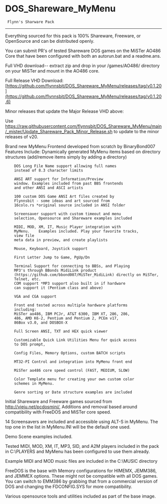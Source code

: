 # DOS_Shareware_MyMenu
     Flynn's Sharware Pack
---------------------------------
Everything sourced for this pack is 100% Shareware, Freeware, or OpenSource and can be distributed openly.

You can submit PR's of tested Shareware DOS games on the MiSTer AO486 Core that have been configured with both an autorun.bat and a readme.ans.

Full VHD download-- extract zip and drop in your /games/AO486/ directory on your MiSTer and mount in the AO486 core. 

Full Release VHD Download: [https://github.com/flynnsbit/DOS_Shareware_MyMenu/releases/tag/v0.1.20](https://github.com/flynnsbit/DOS_Shareware_MyMenu/releases/tag/v0.1.20.6)

Minor releases that update the Major Release VHD above:

Use https://raw.githubusercontent.com/flynnsbit/DOS_Shareware_MyMenu/main/_mister/Update_Shareware_Pack_Minor_Release.sh to update to the minor releases of v20.



Brand new MyMenu Frontend developed from scratch by BinaryBond007
Features Include: 
        Dynamically generated MyMenu items based on 
        directory structures  (add/remove items simply by
        adding a directory)
                    
        DOS Long File Name support allowing full names 
        instead of 8.3 character limits
                    
        ANSI ART support for Information/Preview 
        window. Examples included from past BBS frontends
        and other ANSI and ASCI artists
                    
        100 custom DOS Game ANSI Art files created by 
        Flynnsbit - some ideas and art sourced from 
        16colo.rs *original source included in ANSI folder
                    
        Screensaver support with custom timeout and menu 
        selection, Opensource and Shareware examples included
                    
        MIDI, MOD, XM, IT, Music Player integration with
        MyMenu.    Examples included. Play your favorite tracks,
        view file 
        meta data in preview, and create playlists
		
        Mouse, Keyboard, Joystick support
		
        First Letter Jump to Game, PgUp/Dn
                    
        Terminal Support for connecting to BBSs, and Playing
        MP3's through BBonds MidiLink product 
        (https://github.com/bbond007/MiSTer_MidiLink) directly on MiSTer, 
        Telnet, etc.
        COM support *MP3 support also built in if hardware 
        can support it (Pentium class and above)
                    
        VGA and CGA support
                    
        Front end tested across multiple hardware platforms
        including:
        MiSTer ao486, IBM PCJr, AT&T 6300, IBM XT, 286, 286,
        486, AMD K6-2, Pentium and Pentium 2, PCEm v17, 
        86Box v3.0, and DOSBOX-X
                    
        Full Screen ANSI, TXT and HEX quick viewer
                    
        Customizable Quick Link Utilities Menu for quick access
        to DOS prompt,
 
        Config Files, Memory Options, custom BATCH scripts
                    
        MT32-PI Control and integration into MyMenu front end
                    
        MiSTer ao486 core speed control (FAST, MEDIUM, SLOW)
                    
        Color Template menu for creating your own custom color 
        schemes in MyMenu.
                    
        Genre sorting or Date structure examples are included
                                
Initial Shareware and Freeware games sourced from
http://vieju.net/pcdosmini/, Additions and removal based around 
compatibility with FreeDOS and MiSTer core speed.

14 Screensavers are included and accessible using ALT-S in MyMenu.
The top one in the list in MyMenu.INI will be the default one used.

Demo Scene examples included.

Tested MIDI, MOD, XM, IT, MP3, SID, and A2M players included in the pack
in C:\PLAYERS and MyMenu has been configured to use them already.

Example MIDI and MOD music files are included in the C:\MUSIC directory
 
FreeDOS is the base with Memory configurations for HIMEMX, 
JEMM386, and JEMMEX options. These might not be compatible with all DOS games.  
You can switch to EMM386 by grabbing that from a commercial version of DOS and 
changing the FDCONFIG.SYS for more compatibility. 

Various opensource tools and utilities included as part of 
the base image.

